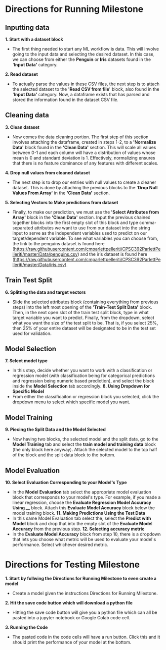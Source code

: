 # Directions for Running Milestone 
## Inputting data
**1. Start with a dataset block**
- The first thing needed to start any ML workflow is data. This will involve going to the input data and selecting the desired dataset. In this case, we can choose from either the **Penguin** or **Iris** datasets found in the **'Input Data'** category.
  
**2. Read dataset**
- To actually parse the values in these CSV files, the next step is to attach the selected dataset to the **'Read CSV from file'** block, also found in the **'Input Data'** category. Now, a dataframe exists that has parsed and stored the information found in the dataset CSV file.

## Cleaning data
**3. Clean dataset**
- Now comes the data cleaning portion. The first step of this section involves attaching the dataframe, created in steps 1-2, to a **'Normalize Data'** block found in the **'Clean Data'** section. This will scale all values between 0-1 and each column will have a distribution of values whose mean is 0 and standard deviation is 1. Effectively, normalizing ensures that there is no feature dominance of any features with different scales.

**4. Drop null values from cleaned dataset**
- The next step is to drop our entries with null values to create a cleaner dataset. This is done by attaching the previous blocks to the **'Drop Null Values From Array'** in the **'Clean Data'** section.

**5. Selecting Vectors to Make predictions from dataset**
- Finally, to make our prediction, we must use the **'Select Attributes from Array'** block in the **'Clean Data'** section. Input the previous chained together blocks into the first empty slot of this block and type comma-separated attributes we want to use from our dataset into the string input to serve as the independent variables used to predict on our target/dependent variable. To see what variables you can choose from, the link to the penguins dataset is found here (https://raw.githubusercontent.com/cmparlettpelleriti/CPSC392ParlettPelleriti/master/Data/penguins.csv) and the iris dataset is found here (https://raw.githubusercontent.com/cmparlettpelleriti/CPSC392ParlettPelleriti/master/Data/iris.csv). 

## Train Test Split
**6. Splitting the data and target vectors**
- Slide the selected attributes block (containing everything from previous steps) into the left most opening of the **'Train-Test Split Data'** block. Then, in the next open slot of the train test split block, type in what target variable you want to predict. Finally, from the dropdown, select what you want the size of the test split to be. That is, if you select 25%, then 25% of your entire dataset will be designated to be in the test set used for validation.

## Model Selection 
**7. Select model type**
- In this step, decide whether you want to work with a classification or regression model (with classification being for categorical predictions and regression being numeric based prediction), and select the block inside the **Model Selection** tab accordingly.
**8. Using Dropdown for Specific Model**
- From either the classificaiton or regression block you selected, click the dropdown menu to select which specific model you want.

## Model Training
**9. Piecing the Split Data and the Model Selected**
- Now having two blocks, the selected model and the split data, go to the **Model Training** tab and select the **train model and training data** block (the only block here anyway). Attach the selected model to the top half of the block and the split data block to the bottom.

## Model Evaluation
**10. Select Evaluation Corresponding to your Model's Type**
- In the **Model Evaluation** tab select the appropriate model evaluation block that corresponds to your model's type. For example, if you made a linear regression, choose the **Evaluate Regression Model Accuracy Using __** block. Attach this **Evaluate Model Accuracy** block below the model training block.
**11. Making Predictions Using the Test Data**
- In this same Model Evaluation tab select the, select the **Predict with Model** block and drop that into the empty slot of the **Evaluate Model Accuracy** from the previous step. 
**12. Selecting accuracy metric**
- In the **Evaluate Model Accuracy** block from step 10, there is a dropdown that lets you choose what metric will be used to evaluate your model's performance. Select whichever desired metric.


# Directions for Testing Milestone
**1. Start by follwing the Directions for Running Milestone to even create a model**
- Create a model given the instructions Directions for Running Milestone.

**2. Hit the save code button which will download a python file**
- Hitting the save code button will give you a python file which can all be pasted into a jupyter notebook or Google Colab code cell. 

**3. Running the Code**
- The pasted code in the code cells will have a run button. Click this and it should print the performance of your model at the bottom.
